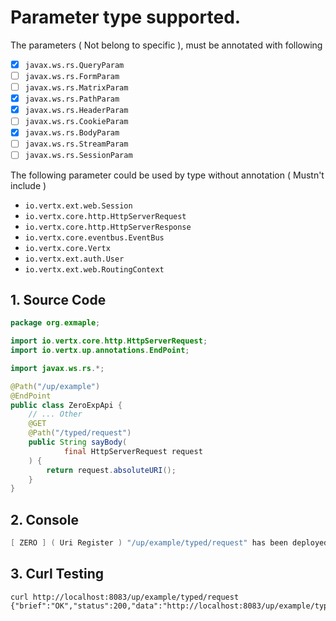 # Parameter type supported.

The parameters ( Not belong to specific ), must be annotated with following

* [x] `javax.ws.rs.QueryParam` 
* [ ] `javax.ws.rs.FormParam` 
* [ ] `javax.ws.rs.MatrixParam` 
* [x] `javax.ws.rs.PathParam` 
* [x] `javax.ws.rs.HeaderParam` 
* [ ] `javax.ws.rs.CookieParam` 
* [x] `javax.ws.rs.BodyParam` 
* [ ] `javax.ws.rs.StreamParam` 
* [ ] `javax.ws.rs.SessionParam` 

The following parameter could be used by type without annotation ( Mustn't include )

* `io.vertx.ext.web.Session`
* `io.vertx.core.http.HttpServerRequest`
* `io.vertx.core.http.HttpServerResponse`
* `io.vertx.core.eventbus.EventBus`
* `io.vertx.core.Vertx`
* `io.vertx.ext.auth.User`
* `io.vertx.ext.web.RoutingContext`

## 1. Source Code

```java
package org.exmaple;

import io.vertx.core.http.HttpServerRequest;
import io.vertx.up.annotations.EndPoint;

import javax.ws.rs.*;

@Path("/up/example")
@EndPoint
public class ZeroExpApi {
    // ... Other
    @GET
    @Path("/typed/request")
    public String sayBody(
            final HttpServerRequest request
    ) {
        return request.absoluteURI();
    }
}
```

## 2. Console

```java
[ ZERO ] ( Uri Register ) "/up/example/typed/request" has been deployed by ZeroHttpAgent
```

## 3. Curl Testing

```
curl http://localhost:8083/up/example/typed/request
{"brief":"OK","status":200,"data":"http://localhost:8083/up/example/typed/request"}
```